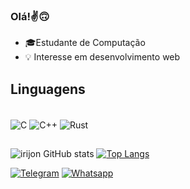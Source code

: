 
### Olá!✌️🙃
- 🎓Estudante de Computação
- 💡 Interesse em desenvolvimento web

## Linguagens 
<div style="display: inline_block"><br/>

<img align="center" alt="C" src="https://img.shields.io/badge/C-00599C?style=for-the-badge&logo=c&logoColor=white" />
<img align="center" alt="C++" src="https://img.shields.io/badge/C%2B%2B-00599C?style=for-the-badge&logo=c%2B%2B&logoColor=white" />
<img align="center" alt="Rust" src="https://img.shields.io/badge/R-276DC3?style=for-the-badge&logo=r&logoColor=white(https://img.shields.io/badge/Rust-000000?style=for-the-badge&logo=rust&logoColor=white)" />
</div>

##


![_irijon_ GitHub stats](https://github-readme-stats.vercel.app/api?username=nojirilucas&show_icons=true&theme=radical)
[![Top Langs](https://github-readme-stats.vercel.app/api/top-langs/?username=nojirilucas&theme=radical)](https://github.com/anuraghazra/github-readme-stats)


[![Telegram](https://img.shields.io/badge/Telegram-2CA5E0?style=for-the-badge&logo=telegram&logoColor=white)](https://t.me/+5531997038883)
[![Whatsapp](https://img.shields.io/badge/WhatsApp-25D366?style=for-the-badge&logo=whatsapp&logoColor=white)](https://wa.me/5531997038883)
